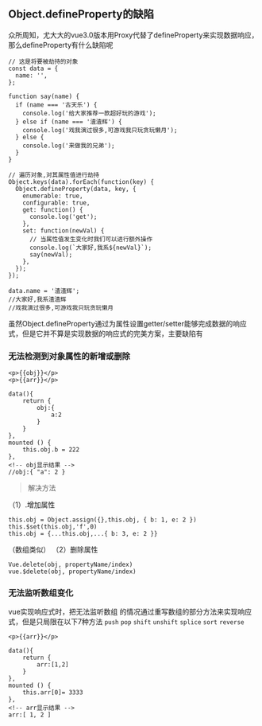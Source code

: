 <!--
 * @Author: your name
 * @Date: 2020-07-02 16:11:41
 * @LastEditTime: 2020-07-02 16:31:14
 * @LastEditors: Please set LastEditors
 * @Description: In User Settings Edit
 * @FilePath: /web/vue/Object.defineProperty的缺陷.md
--> 
## Object.defineProperty的缺陷
众所周知，尤大大的vue3.0版本用Proxy代替了defineProperty来实现数据响应，那么defineProperty有什么缺陷呢
```
// 这是将要被劫持的对象
const data = {
  name: '',
};

function say(name) {
  if (name === '古天乐') {
    console.log('给大家推荐一款超好玩的游戏');
  } else if (name === '渣渣辉') {
    console.log('戏我演过很多,可游戏我只玩贪玩懒月');
  } else {
    console.log('来做我的兄弟');
  }
}

// 遍历对象,对其属性值进行劫持
Object.keys(data).forEach(function(key) {
  Object.defineProperty(data, key, {
    enumerable: true,
    configurable: true,
    get: function() {
      console.log('get');
    },
    set: function(newVal) {
      // 当属性值发生变化时我们可以进行额外操作
      console.log(`大家好,我系${newVal}`);
      say(newVal);
    },
  });
});

data.name = '渣渣辉';
//大家好,我系渣渣辉
//戏我演过很多,可游戏我只玩贪玩懒月

```

虽然Object.defineProperty通过为属性设置getter/setter能够完成数据的响应式，但是它并不算是实现数据的响应式的完美方案，主要缺陷有
### 无法检测到对象属性的新增或删除
```
<p>{{obj}}</p>
<p>{{arr}}</p>

data(){
    return {
        obj:{
            a:2
        }
    }
},
mounted () {
    this.obj.b = 222
},
<!-- obj显示结果 -->
//obj:{ "a": 2 }
```
> 解决方法

（1）.增加属性
```
this.obj = Object.assign({},this.obj, { b: 1, e: 2 })
this.$set(this.obj,'f',0)
this.obj = {...this.obj,...{ b: 3, e: 2 }}
```
（数组类似）
（2）删除属性
```
Vue.delete(obj, propertyName/index)
vue.$delete(obj, propertyName/index)
```

 ### 无法监听数组变化
vue实现响应式时，把无法监听数组 的情况通过重写数组的部分方法来实现响应式，但是只局限在以下7种方法
`push` `pop` `shift` `unshift` `splice` `sort` `reverse`

```
<p>{{arr}}</p>

data(){
    return {
        arr:[1,2]
    }
},
mounted () {
    this.arr[0]= 3333
},
<!-- arr显示结果 -->
arr:[ 1, 2 ]

```
